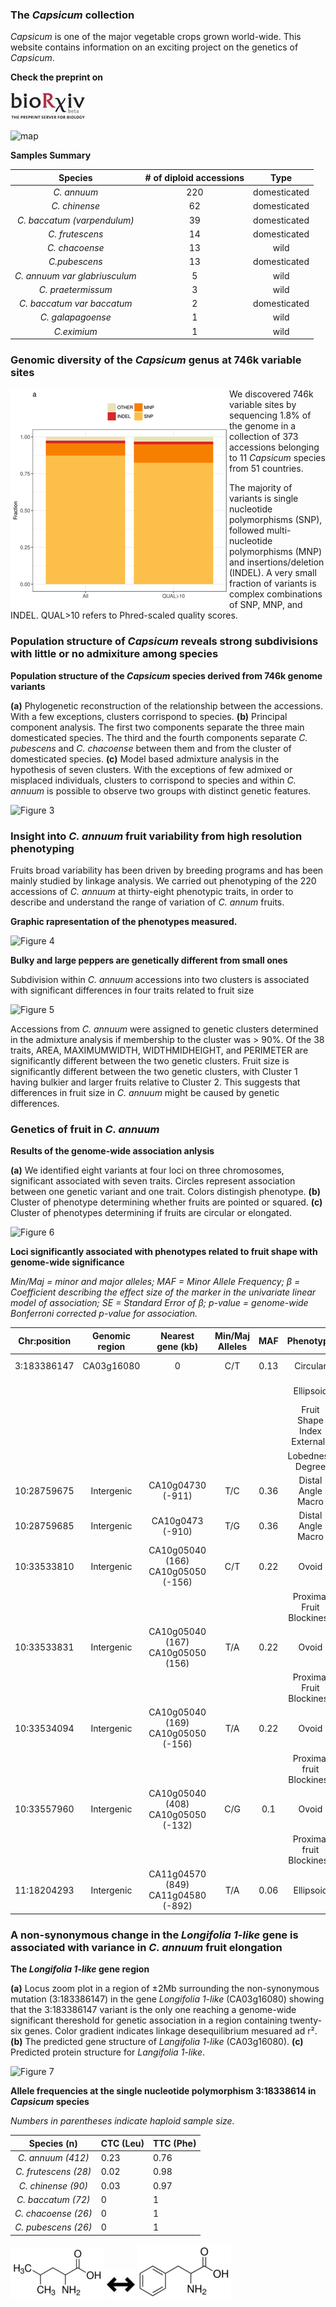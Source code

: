 ### The *Capsicum* collection 
*Capsicum* is one of the major vegetable crops grown world-wide. 
This website contains information on an exciting project on the genetics of *Capsicum*.   

**Check the preprint on**  

[![ Check the preprint on bioRxiv !!](img/biorxiv_log1.jpg)](http://biorxiv.org/cgi/content/short/487165v2)

![map](img/panel1.png)


**Samples Summary**



|           Species           | # of diploid accessions  |     Type     |
|:---------------------------:|:------------------------:|:------------:|
|         *C. annuum*         |            220           | domesticated |
|        *C. chinense*        |            62            | domesticated |
| *C. baccatum (varpendulum)* |            39            | domesticated |
|       *C. frutescens*       |            14            | domesticated |
|        *C. chacoense*       |            13            |     wild     |
|        *C.pubescens*        |            13            | domesticated |
|*C. annuum var glabriusculum*|             5            |     wild     |
|      *C. praetermissum*     |             3            |     wild     |
|  *C. baccatum var baccatum* |             2            | domesticated |
|      *C. galapagoense*      |             1            |     wild     |
|         *C.eximium*         |             1            |     wild     |


### Genomic diversity of the *Capsicum* genus at 746k variable sites
<img align="left" src="img/varianttype4.png"> 

We discovered 746k variable sites by sequencing 1.8% of the genome in a collection of 373 accessions belonging to 11 *Capsicum* species from 51 countries.
 
The majority of variants is single nucleotide polymorphisms (SNP), followed multi-nucleotide polymorphisms (MNP) and insertions/deletion (INDEL). A very small fraction of variants is complex combinations of SNP, MNP, and INDEL. QUAL>10 refers to Phred-scaled quality scores.  





### Population structure of *Capsicum* reveals strong subdivisions with little or no admixiture among species

**Population structure of the *Capsicum* species derived from 746k genome variants**

**(a)** Phylogenetic reconstruction of the relationship between the accessions. With a few exceptions, clusters corrispond to species.
**(b)** Principal component analysis. The first two components separate the three main domesticated species. The third and the fourth components separate *C. pubescens* and *C. chacoense* between them and from the cluster of domesticated species.
**(c)** Model based admixture analysis in the hypothesis of seven clusters. With the exceptions of few admixed or misplaced individuals, clusters to corrispond to species and within *C. annuum* is possible to observe two groups with distinct genetic features.
  

![Figure 3](img/panel3.png)

### Insight into *C. annuum* fruit variability from high resolution phenotyping

Fruits broad variability has been driven by breeding programs and has been mainly studied by linkage analysis. 
We carried out phenotyping of the 220 accessions of *C. annuum* at thirty-eight phenotypic traits, in order to describe and understand the range of variation of *C. annum* fruits.

**Graphic rapresentation of the phenotypes measured.**

![Figure 4](img/pepperpheno.png)

**Bulky and large peppers are genetically different from small ones**

Subdivision within *C. annuum* accessions into two clusters is associated with significant differences in  four traits related to fruit size 

![Figure 5](img/pre-panel4.png)


Accessions from *C. annuum* were assigned to genetic clusters determined in the admixture analysis if membership to the cluster was > 90%.
Of the 38 traits, AREA, MAXIMUMWIDTH, WIDTHMIDHEIGHT, and PERIMETER are significantly different between the two genetic clusters.
Fruit size is significantly different between the two genetic clusters, with Cluster 1 having bulkier and larger fruits relative
to Cluster 2. This suggests that differences in fruit size in *C. annuum* might be caused by genetic differences. 


### Genetics of fruit in *C. annuum*

**Results of the genome-wide association anlysis**

**(a)** We identified eight variants at four loci on three chromosomes, significant associated with seven traits. Circles represent association between one genetic variant and one trait. Colors distingish phenotype.
**(b)** Cluster of phenotype determining whether fruits are pointed or squared.
**(c)** Cluster of phenotypes determining if fruits are circular or elongated.

![Figure 6](img/panel6.png)


**Loci significantly associated with phenotypes related to fruit shape with genome-wide significance**

*Min/Maj = minor and major alleles; MAF = Minor Allele Frequency; β = Coefficient describing the effect size of the marker in the univariate linear model of association; SE = Standard Error of β; p-value = genome-wide Bonferroni corrected p-value for association.*   

| Chr:position | Genomic region |          Nearest gene (kb)         | Min/Maj Alleles |  MAF |           Phenotype          |   β   |   SE  |  p-value |
|:------------:|:--------------:|:----------------------------------:|:---------------:|:----:|:----------------------------:|:-----:|:-----:|:--------:|
|  3:183386147 |   CA03g16080   |                  0                 |       C/T       | 0.13 |           Circular           |  0.10 | 0.016 | 1.36E-08 |
|              |                |                                    |                 |      |           Ellipsoid          |  0.03 | 0.005 | 1.58E-10 |
|              |                |                                    |                 |      | Fruit Shape Index External I |  0.91 | 0.145 | 4.93E-09 |
|              |                |                                    |                 |      |       Lobedness Degree       | 16.97 | 2.449 | 1.38E-10 |
|  10:28759675 |   Intergenic   |          CA10g04730 (-911)         |       T/C       | 0.36 |      Distal Angle Macro      | 18.47 | 2.962 | 4.97E-09 |
|  10:28759685 |   Intergenic   |          CA10g0473 (-910)          |       T/G       | 0.36 |      Distal Angle Macro      | 18.47 | 2.962 | 4.97E-09 |
|  10:33533810 |   Intergenic   | CA10g05040 (166) CA10g05050 (-156) |       C/T       | 0.22 |             Ovoid            | -0.08 | 0.012 | 8.87E-10 |
|              |                |                                    |                 |      |   Proximal Fruit Blockiness  | -0.12 | 0.018 | 1.91E-10 |
|  10:33533831 |   Intergenic   |  CA10g05040 (167) CA10g05050 (156) |       T/A       | 0.22 |             Ovoid            | -0.08 | 0.012 | 8.87E-10 |
|              |                |                                    |                 |      |   Proximal Fruit Blockiness  | -0.12 | 0.018 | 1.91E-10 |
|  10:33534094 |   Intergenic   | CA10g05040 (169) CA10g05050 (-156) |       T/A       | 0.22 |             Ovoid            | -0.08 | 0.012 | 8.87E-10 |
|              |                |                                    |                 |      |   Proximal fruit Blockiness  | -0.12 | 0.018 | 1.91E-10 |
|  10:33557960 |   Intergenic   | CA10g05040 (408) CA10g05050 (-132) |       C/G       |  0.1 |             Ovoid            | -0.15 | 0.024 | 5.43E-09 |
|              |                |                                    |                 |      |   Proximal fruit Blockiness  | -0.24 | 0.036 | 4.04E-10 |
|  11:18204293 |   Intergenic   | CA11g04570 (849) CA11g04580 (-892) |       T/A       | 0.06 |           Ellipsoid          |  0.04 | 0.006 | 4.39E-09 |

### A non-synonymous change in the *Longifolia 1-like* gene is associated with variance in *C. annuum* fruit elongation

**The *Longifolia 1-like* gene region**

**(a)** Locus zoom plot in a region of ±2Mb surrounding the non-synonymous mutation (3:183386147) in the gene *Longifolia 1-like* (CA03g16080) showing that the 3:183386147 variant is the only one reaching a genome-wide significant thereshold for genetic association in a region containing twenty-six genes. Color gradient indicates linkage desequilibrium mesuared ad r².
**(b)** The predicted gene structure of *Langifolia 1-like* (CA03g16080).
**(c)** Predicted protein structure for *Langifolia 1-like*.
 
![Figure 7](img/panel7.png)

**Allele frequencies at the single nucleotide polymorphism 3:18338614 in *Capsicum* species**  

*Numbers in parentheses indicate haploid sample size.*

|     Species (n)    | CTC (Leu) | TTC (Phe) |
|:------------------:|-----------|-----------|
| *C. annuum (412)*  |    0.23   |    0.76   |
|*C. frutescens (28)*|    0.02   |    0.98   |
| *C. chinense (90)* |    0.03   |    0.97   |
| *C. baccatum (72)* |     0     |     1     |
| *C. chacoense (26)*|     0     |     1     |
| *C. pubescens (26)*|     0     |     1     |


![aa](img/leu4.png) ![arr](img/arrow_do.jpg) ![phe](img/phen4.png)
